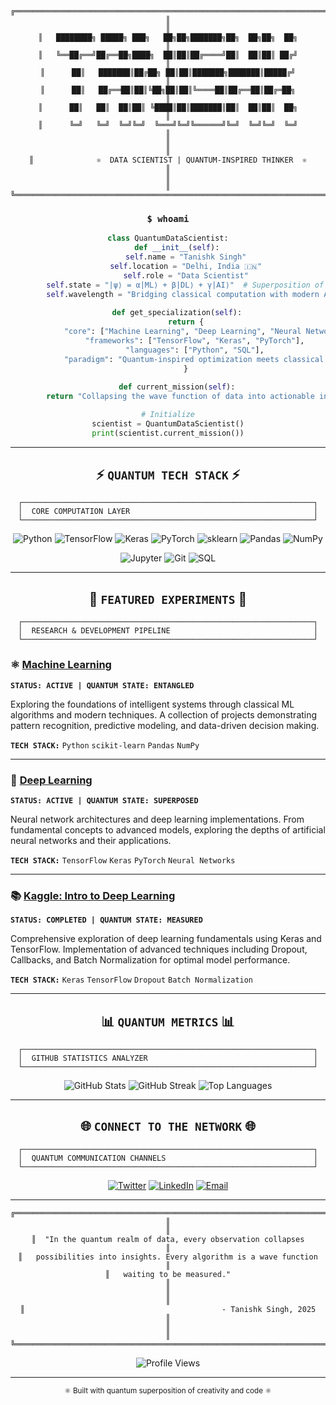<div align="center">

```
╔═══════════════════════════════════════════════════════════════════════════╗
║                                                                           ║
║   ████████╗ █████╗ ███╗   ██╗██╗███████╗██╗  ██╗██╗  ██╗                ║
║   ╚══██╔══╝██╔══██╗████╗  ██║██║██╔════╝██║  ██║██║ ██╔╝                ║
║      ██║   ███████║██╔██╗ ██║██║███████╗███████║█████╔╝                 ║
║      ██║   ██╔══██║██║╚██╗██║██║╚════██║██╔══██║██╔═██╗                 ║
║      ██║   ██║  ██║██║ ╚████║██║███████║██║  ██║██║  ██╗                ║
║      ╚═╝   ╚═╝  ╚═╝╚═╝  ╚═══╝╚═╝╚══════╝╚═╝  ╚═╝╚═╝  ╚═╝                ║
║                                                                           ║
║              ⚛️  DATA SCIENTIST | QUANTUM-INSPIRED THINKER  ⚛️            ║
║                                                                           ║
╚═══════════════════════════════════════════════════════════════════════════╝
```

</div>

<div align="center">
  
### `$ whoami`

```python
class QuantumDataScientist:
    def __init__(self):
        self.name = "Tanishk Singh"
        self.location = "Delhi, India 🇮🇳"
        self.role = "Data Scientist"
        self.state = "|ψ⟩ = α|ML⟩ + β|DL⟩ + γ|AI⟩"  # Superposition of expertise
        self.wavelength = "Bridging classical computation with modern AI"
        
    def get_specialization(self):
        return {
            "core": ["Machine Learning", "Deep Learning", "Neural Networks"],
            "frameworks": ["TensorFlow", "Keras", "PyTorch"],
            "languages": ["Python", "SQL"],
            "paradigm": "Quantum-inspired optimization meets classical algorithms"
        }
    
    def current_mission(self):
        return "Collapsing the wave function of data into actionable insights ⚛️"

# Initialize
scientist = QuantumDataScientist()
print(scientist.current_mission())
```

</div>

---

<div align="center">

## ⚡ `QUANTUM TECH STACK` ⚡

```
┌─────────────────────────────────────────────────────────────────┐
│  CORE COMPUTATION LAYER                                         │
└─────────────────────────────────────────────────────────────────┘
```

</div>

<p align="center">
  <img src="https://img.shields.io/badge/Python-FFD43B?style=for-the-badge&logo=python&logoColor=blue" alt="Python"/>
  <img src="https://img.shields.io/badge/TensorFlow-FF6F00?style=for-the-badge&logo=tensorflow&logoColor=white" alt="TensorFlow"/>
  <img src="https://img.shields.io/badge/Keras-FF0000?style=for-the-badge&logo=keras&logoColor=white" alt="Keras"/>
  <img src="https://img.shields.io/badge/PyTorch-EE4C2C?style=for-the-badge&logo=pytorch&logoColor=white" alt="PyTorch"/>
  <img src="https://img.shields.io/badge/scikit--learn-F7931E?style=for-the-badge&logo=scikit-learn&logoColor=white" alt="sklearn"/>
  <img src="https://img.shields.io/badge/Pandas-150458?style=for-the-badge&logo=pandas&logoColor=white" alt="Pandas"/>
  <img src="https://img.shields.io/badge/NumPy-013243?style=for-the-badge&logo=numpy&logoColor=white" alt="NumPy"/>
</p>

<p align="center">
  <img src="https://img.shields.io/badge/Jupyter-F37626?style=for-the-badge&logo=jupyter&logoColor=white" alt="Jupyter"/>
  <img src="https://img.shields.io/badge/Git-F05032?style=for-the-badge&logo=git&logoColor=white" alt="Git"/>
  <img src="https://img.shields.io/badge/SQL-4479A1?style=for-the-badge&logo=postgresql&logoColor=white" alt="SQL"/>
</p>

---

<div align="center">

## 🔬 `FEATURED EXPERIMENTS` 🔬

```
┌─────────────────────────────────────────────────────────────────┐
│  RESEARCH & DEVELOPMENT PIPELINE                                │
└─────────────────────────────────────────────────────────────────┘
```

</div>

### ⚛️ [Machine Learning](https://github.com/Tanishk-Singh/Machine-Learning)
**`STATUS: ACTIVE | QUANTUM STATE: ENTANGLED`**

Exploring the foundations of intelligent systems through classical ML algorithms and modern techniques. A collection of projects demonstrating pattern recognition, predictive modeling, and data-driven decision making.

**`TECH STACK:`** `Python` `scikit-learn` `Pandas` `NumPy`

---

### 🧠 [Deep Learning](https://github.com/Tanishk-Singh/Deep_Learning)
**`STATUS: ACTIVE | QUANTUM STATE: SUPERPOSED`**

Neural network architectures and deep learning implementations. From fundamental concepts to advanced models, exploring the depths of artificial neural networks and their applications.

**`TECH STACK:`** `TensorFlow` `Keras` `PyTorch` `Neural Networks`

---

### 📚 [Kaggle: Intro to Deep Learning](https://github.com/Tanishk-Singh/Kaggle_Course_Intro_To_Deep_Learning)
**`STATUS: COMPLETED | QUANTUM STATE: MEASURED`**

Comprehensive exploration of deep learning fundamentals using Keras and TensorFlow. Implementation of advanced techniques including Dropout, Callbacks, and Batch Normalization for optimal model performance.

**`TECH STACK:`** `Keras` `TensorFlow` `Dropout` `Batch Normalization`

---

<div align="center">

## 📊 `QUANTUM METRICS` 📊

```
┌─────────────────────────────────────────────────────────────────┐
│  GITHUB STATISTICS ANALYZER                                     │
└─────────────────────────────────────────────────────────────────┘
```

<img src="https://github-readme-stats.vercel.app/api?username=Tanishk-Singh&show_icons=true&theme=tokyonight&border_color=FFD700&title_color=FFD700&icon_color=FFD700&text_color=C9D1D9&bg_color=0D1117" alt="GitHub Stats" />

<img src="https://github-readme-streak-stats.herokuapp.com/?user=Tanishk-Singh&theme=tokyonight&border=FFD700&ring=FFD700&fire=FFD700&currStreakLabel=FFD700" alt="GitHub Streak" />

<img src="https://github-readme-stats.vercel.app/api/top-langs/?username=Tanishk-Singh&layout=compact&theme=tokyonight&border_color=FFD700&title_color=FFD700&text_color=C9D1D9&bg_color=0D1117" alt="Top Languages" />

</div>

---

<div align="center">

## 🌐 `CONNECT TO THE NETWORK` 🌐

```
┌─────────────────────────────────────────────────────────────────┐
│  QUANTUM COMMUNICATION CHANNELS                                 │
└─────────────────────────────────────────────────────────────────┘
```

[![Twitter](https://img.shields.io/badge/Twitter-1DA1F2?style=for-the-badge&logo=twitter&logoColor=white)](https://twitter.com/TanishkSingh7)
[![LinkedIn](https://img.shields.io/badge/LinkedIn-0077B5?style=for-the-badge&logo=linkedin&logoColor=white)](https://linkedin.com/in/tanishk-singh)
[![Email](https://img.shields.io/badge/Email-D14836?style=for-the-badge&logo=gmail&logoColor=white)](mailto:tanishk@example.com)

</div>

---

<div align="center">

```
╔═══════════════════════════════════════════════════════════════════════════╗
║                                                                           ║
║  "In the quantum realm of data, every observation collapses              ║
║   possibilities into insights. Every algorithm is a wave function        ║
║   waiting to be measured."                                               ║
║                                                                           ║
║                                            - Tanishk Singh, 2025          ║
║                                                                           ║
╚═══════════════════════════════════════════════════════════════════════════╝
```

<img src="https://komarev.com/ghpvc/?username=Tanishk-Singh&color=FFD700&style=for-the-badge&label=QUANTUM+VISITORS" alt="Profile Views"/>

</div>

---

<div align="center">
  <sub>⚛️ Built with quantum superposition of creativity and code ⚛️</sub>
</div>

